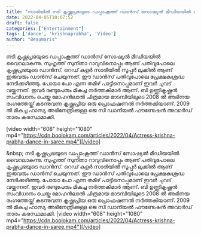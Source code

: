 ```yaml
---
title: "സാരിയിൽ നടി കൃഷ്ണപ്രഭയുടെ ഡപ്പാംകൂത്ത് ഡാൻസ് സോഷ്യൽ മീഡിയയിൽ വൈറലാകുന്നു"
date: 2022-04-05T10:07:52
draft: false
categories: ["Entertainment"]
tags: ['dance', 'krishnaprabha', 'Video']
author: "Beaumaris"
---
```


നടി കൃഷ്ണപ്രഭയുടെ ഡപ്പാംകൂത്ത് ഡാൻസ് സോഷ്യൽ മീഡിയയിൽ വൈറലാകുന്നു. സുഹൃത്ത് സുനിതാ റാവുവിനൊപ്പം ആണ് പതിവുപോലെ കൃഷ്ണപ്രഭയുടെ ഡാൻസ്. റെഡ് കളർ സാരിയിൽ സൂപ്പർ ലുക്കിൽ ആണ് ഇരുവരും ഡാൻസ് ചെയുന്നത്. ഈ ഡാൻസ് പതിവുപോലെ പ്രേക്ഷകശ്രദ്ധ നേടിക്കഴിഞ്ഞു. പോയാ പോ എന്ന തമിഴ് പാട്ടിനൊപ്പമാണ് ഇവർ ചുവട് വയ്ക്കുന്നത്. ഇവർ രണ്ടുപേരും മികച്ച നർത്തകിമാർ ആണ്. ബി ഉണ്ണികൃഷ്ണൻ സംവിധാനം ചെയ്ത മോഹൻലാൽ ചിത്രമായ മാടമ്പിയിലൂടെ 2008 ൽ അഭിനയ രംഗത്തേയ്ക്ക് കടന്നുവന്ന കൃഷ്ണപ്രിയ ഒരു പ്രൊഫഷണൽ നർത്തകിയാണ്. 2009 ൽ മികച്ച ഹാസ്യ അഭിനേത്രിക്കുള്ള ജെ സി ഡാനിയൽ ഫൗണ്ടേഷൻ അവാർഡ് താരം കരസ്ഥമാക്കി.

[video width="608" height="1080" mp4="https://cdn.boolokam.com/articles/2022/04/Actress-krishna-prabha-dance-in-saree.mp4"][/video]

&amp;nbsp;
നടി കൃഷ്ണപ്രഭയുടെ ഡപ്പാംകൂത്ത് ഡാൻസ് സോഷ്യൽ മീഡിയയിൽ വൈറലാകുന്നു. സുഹൃത്ത് സുനിതാ റാവുവിനൊപ്പം ആണ് പതിവുപോലെ കൃഷ്ണപ്രഭയുടെ ഡാൻസ്. റെഡ് കളർ സാരിയിൽ സൂപ്പർ ലുക്കിൽ ആണ് ഇരുവരും ഡാൻസ് ചെയുന്നത്. ഈ ഡാൻസ് പതിവുപോലെ പ്രേക്ഷകശ്രദ്ധ നേടിക്കഴിഞ്ഞു. പോയാ പോ എന്ന തമിഴ് പാട്ടിനൊപ്പമാണ് ഇവർ ചുവട് വയ്ക്കുന്നത്. ഇവർ രണ്ടുപേരും മികച്ച നർത്തകിമാർ ആണ്. ബി ഉണ്ണികൃഷ്ണൻ സംവിധാനം ചെയ്ത മോഹൻലാൽ ചിത്രമായ മാടമ്പിയിലൂടെ 2008 ൽ അഭിനയ രംഗത്തേയ്ക്ക് കടന്നുവന്ന കൃഷ്ണപ്രിയ ഒരു പ്രൊഫഷണൽ നർത്തകിയാണ്. 2009 ൽ മികച്ച ഹാസ്യ അഭിനേത്രിക്കുള്ള ജെ സി ഡാനിയൽ ഫൗണ്ടേഷൻ അവാർഡ് താരം കരസ്ഥമാക്കി. [video width="608" height="1080" mp4="https://cdn.boolokam.com/articles/2022/04/Actress-krishna-prabha-dance-in-saree.mp4"][/video] &nbsp;
